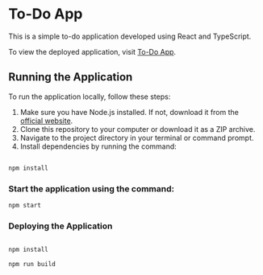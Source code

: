 # To-Do App

This is a simple to-do application developed using React and TypeScript.

To view the deployed application, visit [To-Do App](https://seraphimsyv.github.io/To-Do-App-Deploy).

## Running the Application

To run the application locally, follow these steps:

1. Make sure you have Node.js installed. If not, download it from the [official website](https://nodejs.org/).
2. Clone this repository to your computer or download it as a ZIP archive.
3. Navigate to the project directory in your terminal or command prompt.
4. Install dependencies by running the command:
```bash

npm install

```

### Start the application using the command:

```bash
npm start
```

### Deploying the Application

```bash

npm install

npm run build

```

